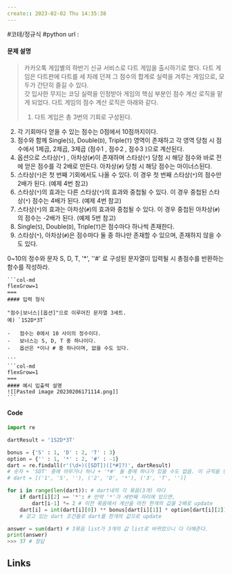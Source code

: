 ```yaml
---
create:: 2023-02-02 Thu 14:35:38
---
```

#코테/정규식  #python
url : 
#### 문제 설명
>카카오톡 게임별의 하반기 신규 서비스로 다트 게임을 출시하기로 했다. 다트 게임은 다트판에 다트를 세 차례 던져 그 점수의 합계로 실력을 겨루는 게임으로, 모두가 간단히 즐길 수 있다.  
갓 입사한 무지는 코딩 실력을 인정받아 게임의 핵심 부분인 점수 계산 로직을 맡게 되었다. 다트 게임의 점수 계산 로직은 아래와 같다.
>1. 다트 게임은 총 3번의 기회로 구성된다.
2.  각 기회마다 얻을 수 있는 점수는 0점에서 10점까지이다.
3.  점수와 함께 Single(`S`), Double(`D`), Triple(`T`) 영역이 존재하고 각 영역 당첨 시 점수에서 1제곱, 2제곱, 3제곱 (점수1 , 점수2 , 점수3 )으로 계산된다.
4.  옵션으로 스타상(`*`) , 아차상(`#`)이 존재하며 스타상(`*`) 당첨 시 해당 점수와 바로 전에 얻은 점수를 각 2배로 만든다. 아차상(`#`) 당첨 시 해당 점수는 마이너스된다.
5.  스타상(`*`)은 첫 번째 기회에서도 나올 수 있다. 이 경우 첫 번째 스타상(`*`)의 점수만 2배가 된다. (예제 4번 참고)
6.  스타상(`*`)의 효과는 다른 스타상(`*`)의 효과와 중첩될 수 있다. 이 경우 중첩된 스타상(`*`) 점수는 4배가 된다. (예제 4번 참고)
7.  스타상(`*`)의 효과는 아차상(`#`)의 효과와 중첩될 수 있다. 이 경우 중첩된 아차상(`#`)의 점수는 -2배가 된다. (예제 5번 참고)
8.  Single(`S`), Double(`D`), Triple(`T`)은 점수마다 하나씩 존재한다.
9.  스타상(`*`), 아차상(`#`)은 점수마다 둘 중 하나만 존재할 수 있으며, 존재하지 않을 수도 있다.


0~10의 정수와 문자 S, D, T, '*', ''#' 로 구성된 문자열이 입력될 시 총점수를 반환하는 함수를 작성하라.

````col
```col-md
flexGrow=1
===
#### 입력 형식

"점수|보너스|[옵션]"으로 이루어진 문자열 3세트.  
예) `1S2D*3T`

-   점수는 0에서 10 사이의 정수이다.
-   보너스는 S, D, T 중 하나이다.
-   옵선은 *이나 # 중 하나이며, 없을 수도 있다.

```
```col-md
flexGrow=1
===
#### 예시 입출력 설명
![[Pasted image 20230206171114.png]]
```
````

#### Code
```python
import re

dartResult = '1S2D*3T'

bonus = {'S' : 1, 'D' : 2, 'T' : 3}
option = {'' : 1, '*' : 2, '#' : -1}
dart = re.findall(r'(\d+)([SDT])([*#]?)', dartResult)
# 숫자 + 'SDT' 중에 아무거나 하나 + '*#' 둘 중에 하나가 있을 수도 없음. 이 규칙을 만족하는 걸 뽑아보자 
# dart = [('1', 'S', ''), ('2', 'D', '*'), ('3', 'T', '')]

for i in range(len(dart)): # dart내의 각 묶음(3개) 마다
	if dart[i][2] == '*': # 만약 '*'가 세번째 자리에 있으면,
		dart[i-1] *= 2 # 이전 묶음에서 계산을 마친 한개의 값을 2배로 update
	dart[i] = int(dart[i][0]) ** bonus[dart[i][1]] * option[dart[i][2]]
	# 갖고 있는 dart 조건들로 dart를 한개의 값으로 update 

answer = sum(dart) # 3묶음 list가 3개의 값 list로 바뀌었으니 다 더해준다.
print(answer)
>>> 37 # 정답
```

## Links
